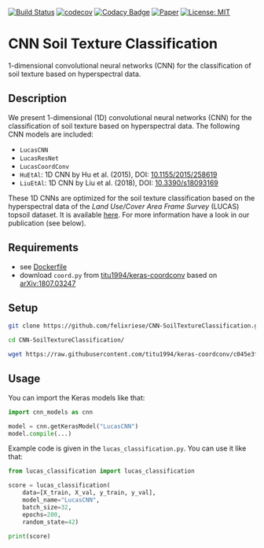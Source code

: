 [![Build Status](https://travis-ci.com/felixriese/CNN-SoilTextureClassification.svg?branch=master)](https://travis-ci.com/felixriese/CNN-SoilTextureClassification)
[![codecov](https://codecov.io/gh/felixriese/CNN-SoilTextureClassification/branch/master/graph/badge.svg)](https://codecov.io/gh/felixriese/CNN-SoilTextureClassification)
[![Codacy Badge](https://api.codacy.com/project/badge/Grade/01c84806115646eb9ba2dde39a84822e)](https://www.codacy.com/manual/felixriese/CNN-SoilTextureClassification?utm_source=github.com&amp;utm_medium=referral&amp;utm_content=felixriese/CNN-SoilTextureClassification&amp;utm_campaign=Badge_Grade)
[![Paper](https://img.shields.io/badge/DOI-10.5194%2Fisprs--annals--IV--2--W5--615--2019-blue)](https://www.isprs-ann-photogramm-remote-sens-spatial-inf-sci.net/IV-2-W5/615/2019/)
[![License: MIT](https://img.shields.io/badge/License-MIT-yellow.svg)](LICENSE)

# CNN Soil Texture Classification

1-dimensional convolutional neural networks (CNN) for the classification of
soil texture based on hyperspectral data.

## Description

We present 1-dimensional (1D) convolutional neural networks (CNN) for the
classification of soil texture based on hyperspectral data. The following CNN
models are included:

* `LucasCNN`
* `LucasResNet`
* `LucasCoordConv`
* `HuEtAl`: 1D CNN by Hu et al. (2015), DOI: [10.1155/2015/258619](http://dx.doi.org/10.1155/2015/258619)
* `LiuEtAl`: 1D CNN by Liu et al. (2018), DOI: [10.3390/s18093169](https://dx.doi.org/10.3390%2Fs18093169)

These 1D CNNs are optimized for the soil texture classification based on the hyperspectral data of the *Land Use/Cover Area Frame Survey* (LUCAS) topsoil dataset. It is available [here](https://esdac.jrc.ec.europa.eu/projects/lucas). For more information have a look in our publication (see below).

## Requirements

* see [Dockerfile](Dockerfile)
* download `coord.py` from [titu1994/keras-coordconv](https://github.com/titu1994/keras-coordconv) based on [arXiv:1807.03247](https://arxiv.org/abs/1807.03247)

## Setup

```bash
git clone https://github.com/felixriese/CNN-SoilTextureClassification.git

cd CNN-SoilTextureClassification/

wget https://raw.githubusercontent.com/titu1994/keras-coordconv/c045e3f1ff7dabd4060f515e4b900263eddf1723/coord.py .
```

## Usage

You can import the Keras models like that:

```python
import cnn_models as cnn

model = cnn.getKerasModel("LucasCNN")
model.compile(...)

```

Example code is given in the `lucas_classification.py`. You can use it like that:

```python
from lucas_classification import lucas_classification

score = lucas_classification(
    data=[X_train, X_val, y_train, y_val],
    model_name="LucasCNN",
    batch_size=32,
    epochs=200,
    random_state=42)

print(score)
```
